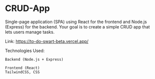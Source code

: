 # CRUD-App
Single-page application (SPA) using React for the frontend and Node.js (Express) for the backend. Your goal is to create a simple CRUD app that lets users manage tasks.

Link: https://to-do-swart-beta.vercel.app/


Technologies Used:

    Backend (Node.js + Express)

    Frontend (React)
    TailwindCSS, CSS

